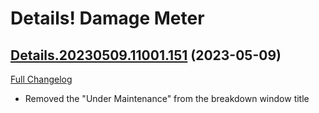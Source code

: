 # Details! Damage Meter

## [Details.20230509.11001.151](https://github.com/Tercioo/Details-Damage-Meter/tree/Details.20230509.11001.151) (2023-05-09)
[Full Changelog](https://github.com/Tercioo/Details-Damage-Meter/compare/Details.20230509.11000.151...Details.20230509.11001.151) 

- Removed the "Under Maintenance" from the breakdown window title  
